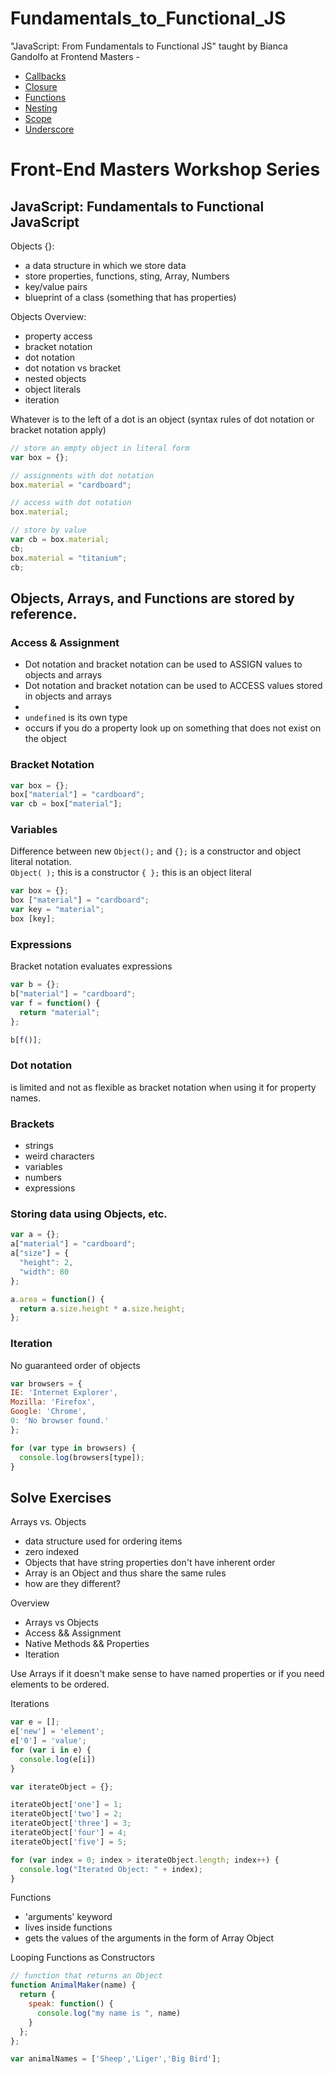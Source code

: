 # Fundamentals_to_Functional_JS
"JavaScript: From Fundamentals to Functional JS" taught by Bianca Gandolfo at Frontend Masters - 

* [Callbacks](https://github.com/travisgorman/Fundamentals_to_Functional_JS/blob/master/callbacks.md)
* [Closure](https://github.com/travisgorman/Fundamentals_to_Functional_JS/blob/master/closure.md)
* [Functions](https://github.com/travisgorman/Fundamentals_to_Functional_JS/blob/master/functions.md)
* [Nesting](https://github.com/travisgorman/Fundamentals_to_Functional_JS/blob/master/nesting.md)
* [Scope](https://github.com/travisgorman/Fundamentals_to_Functional_JS/blob/master/scope.md)
* [Underscore](https://github.com/travisgorman/Fundamentals_to_Functional_JS/blob/master/underscore.md)

# Front-End Masters Workshop Series
## JavaScript: Fundamentals to Functional JavaScript


Objects {}:
- a data structure in which we store data
- store properties, functions, sting, Array, Numbers
- key/value pairs
- blueprint of a class (something that has properties)

Objects Overview:
- property access
- bracket notation
- dot notation
- dot notation vs bracket
- nested objects
- object literals
- iteration

Whatever is to the left of a dot is an object (syntax rules of dot notation or bracket notation apply)

```js
// store an empty object in literal form
var box = {};

// assignments with dot notation
box.material = "cardboard";

// access with dot notation
box.material;

// store by value
var cb = box.material;
cb;
box.material = "titanium";
cb;
```

## Objects, Arrays, and Functions are stored by reference.

### Access & Assignment
- Dot notation and bracket notation can be used to ASSIGN values to objects and arrays
- Dot notation and bracket notation can be used to ACCESS values stored in objects and arrays
-
- `undefined` is its own type
- occurs if you do a property look up on something that does not exist on the object

### Bracket Notation

```js
var box = {};
box["material"] = "cardboard";
var cb = box["material"];
```

### Variables
Difference between new `Object();` and `{};` is a constructor and object literal notation.  
`Object( );` this is a constructor
`{ };` this is an object literal

```js
var box = {};
box ["material"] = "cardboard";
var key = "material";
box [key];
```

### Expressions
Bracket notation evaluates expressions

```js
var b = {};
b["material"] = "cardboard";
var f = function() {
  return "material";
};

b[f()];
```

### Dot notation 
is limited and not as flexible as bracket notation when using it for property names.

### Brackets
- strings
- weird characters
- variables
- numbers
- expressions

### Storing data using Objects, etc.

```js
var a = {};
a["material"] = "cardboard";
a["size"] = {
  "height": 2,
  "width": 80
};

a.area = function() {
  return a.size.height * a.size.height;
};
```

### Iteration
No guaranteed order of objects

```js
var browsers = {
IE: 'Internet Explorer',
Mozilla: 'Firefox',
Google: 'Chrome',
0: 'No browser found.'
};

for (var type in browsers) {
  console.log(browsers[type]);
}
```

## Solve Exercises

Arrays vs. Objects
- data structure used for ordering items
- zero indexed
- Objects that have string properties don't have inherent order
- Array is an Object and thus share the same rules
- how are they different?

Overview
- Arrays vs Objects
- Access && Assignment
- Native Methods && Properties
- Iteration

Use Arrays if it doesn't make sense to have named properties or if you need elements to be ordered.

Iterations

```javascript
var e = [];
e['new'] = 'element';
e['0'] = 'value';
for (var i in e) {
  console.log(e[i])
}
```

```javascript
var iterateObject = {};

iterateObject['one'] = 1;
iterateObject['two'] = 2;
iterateObject['three'] = 3;
iterateObject['four'] = 4;
iterateObject['five'] = 5;

for (var index = 0; index > iterateObject.length; index++) {
  console.log("Iterated Object: " + index);
}
```

Functions
- 'arguments' keyword
- lives inside functions
- gets the values of the arguments in the form of Array Object

Looping
Functions as Constructors


```javascript
// function that returns an Object
function AnimalMaker(name) {
  return {
    speak: function() {
      console.log("my name is ", name)
    }
  };
};

var animalNames = ['Sheep','Liger','Big Bird'];

```
